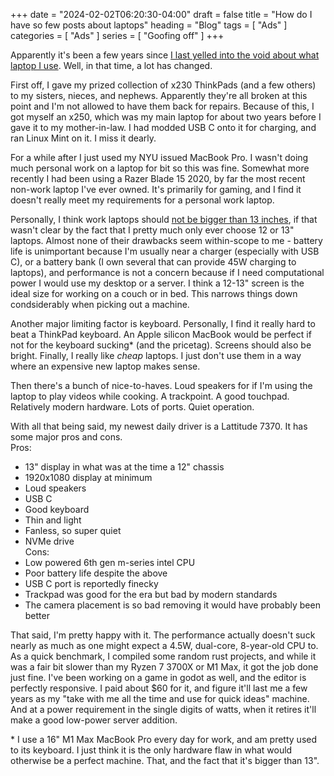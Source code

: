 +++
date = "2024-02-02T06:20:30-04:00"
draft = false
title = "How do I have so few posts about laptops"
heading = "Blog"
tags = [ "Ads" ]
categories = [ "Ads" ]
series = [ "Goofing off" ]
+++

Apparently it's been a few years since [I last yelled into the void about what laptop I use](https://johnwesthoff.com/blorg/my_daily_driver/).
Well, in that time, a lot has changed.

First off, I gave my prized collection of x230 ThinkPads (and a few others)
to my sisters, nieces, and nephews. Apparently they're all broken at
this point and I'm not allowed to have them back for repairs.
Because of this, I got myself an x250, which was my main laptop for about
two years before I gave it to my mother-in-law. I had modded USB C onto it
for charging, and ran Linux Mint on it. I miss it dearly.

For a while after I just used my NYU issued MacBook Pro. I wasn't doing
much personal work on a laptop for bit so this was fine. Somewhat more
recently I had been using a Razer Blade 15 2020, by far the most
recent non-work laptop I've ever owned. It's primarily for gaming,
and I find it doesn't really meet my requirements for a personal work laptop.

Personally, I think work laptops should [not be bigger than 13 inches](https://youtu.be/Za_Ul08dtj8?si=sXBr6cTkHqafbT8t&t=1202), if that wasn't clear by the
fact that I pretty much only ever choose 12 or 13" laptops. Almost none of their
drawbacks seem within-scope to me - battery life is unimportant because I'm
usually near a charger (especially with USB C), or a battery bank (I own
several that can provide 45W charging to laptops), and performance is not a
concern because if I need computational power I would use my desktop or a server.
I think a 12-13" screen is the ideal size for working on a couch or in bed.
This narrows things down condsiderably when picking out a machine.

Another major limiting factor is keyboard. Personally, I find it really hard
to beat a ThinkPad keyboard. An Apple silicon MacBook would be perfect if not
for the keyboard sucking\* (and the pricetag). Screens should also be bright.
Finally, I really like _cheap_ laptops. I just don't use them in a way where
an expensive new laptop makes sense. 

Then there's a bunch of nice-to-haves. Loud speakers for if I'm using the laptop
to play videos while cooking. A trackpoint. A good touchpad. Relatively modern
hardware. Lots of ports. Quiet operation.

With all that being said, my newest daily driver is a Lattitude 7370. It has some
major pros and cons.  
Pros:  
- 13" display in what was at the time a 12" chassis  
- 1920x1080 display at minimum  
- Loud speakers  
- USB C
- Good keyboard  
- Thin and light  
- Fanless, so super quiet  
- NVMe drive  
Cons:  
- Low powered 6th gen m-series intel CPU  
- Poor battery life despite the above  
- USB C port is reportedly finecky  
- Trackpad was good for the era but bad by modern standards  
- The camera placement is so bad removing it would have probably been better  

That said, I'm pretty happy with it. The performance actually doesn't suck nearly
as much as one might expect a 4.5W, dual-core, 8-year-old CPU to. As a quick
benchmark, I compiled some random rust projects, and while it was a fair
bit slower than my Ryzen 7 3700X or M1 Max, it got the job done just fine. I've
been working on a game in godot as well, and the editor is perfectly responsive.
I paid about $60 for it, and figure it'll last me a few years as my "take with me
all the time and use for quick ideas" machine. And at a power requirement
in the single digits of watts, when it retires it'll make a good low-power
server addition.


\* I use a 16" M1 Max MacBook Pro every day for work, and am pretty used to its
keyboard. I just think it is the only hardware flaw in what would otherwise
be a perfect machine. That, and the fact that it's bigger than 13".
